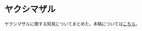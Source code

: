 # ヤクシマザル

ヤクシマザルに関する知見についてまとめた。本稿については[こちら]([https://tabutan.github.io/yakuzaru/](https://tabutan.github.io/yakuzaru/%E3%81%AF%E3%81%98%E3%82%81%E3%81%AB.html)https://tabutan.github.io/yakuzaru/%E3%81%AF%E3%81%98%E3%82%81%E3%81%AB.html)。
